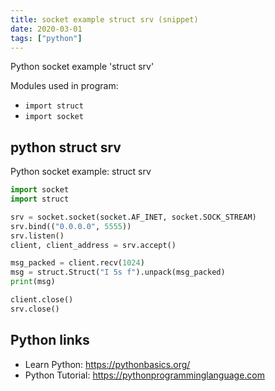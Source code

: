 ```yaml
---
title: socket example struct srv (snippet)
date: 2020-03-01
tags: ["python"]
---
```

Python socket example 'struct srv'


Modules used in program: 
* `import struct`
* `import socket`

## python struct srv

Python socket example: struct srv

```python
import socket
import struct

srv = socket.socket(socket.AF_INET, socket.SOCK_STREAM)
srv.bind(("0.0.0.0", 5555))
srv.listen()
client, client_address = srv.accept()

msg_packed = client.recv(1024)
msg = struct.Struct("I 5s f").unpack(msg_packed)
print(msg)

client.close()
srv.close()


```

## Python links

- Learn Python: https://pythonbasics.org/
- Python Tutorial: https://pythonprogramminglanguage.com
